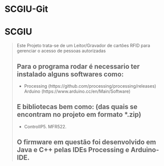 # SCGIU-Git
<h1>SCGIU</h1>&#x000A;&#x000A;<blockquote>&#x000A;<p>Este Projeto trata-se de um Leitor/Gravador de cartões RFID para gerenciar o acesso de pessoas autorizadas<br>&#x000A;</p>

<h2>Para o programa rodar é necessario ter instalado alguns softwares como:</h2>
<ul>
  <li>
    Processing (https://github.com/processing/processing/releases)
    Arduino (https://www.arduino.cc/en/Main/Software)
  </li>
 </ul>
<h2>E bibliotecas bem como: (das quais se encontram no projeto em formato *.zip)</h2>
<ul>
<li>
  ControlIP5.
  MFR522.
</li>
</ul>
 <h2>O firmware em questão foi desenvolvido em Java e C++ pelas IDEs Processing e Arduino-IDE.</h2>
                                                                       
